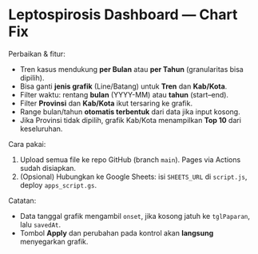 # Leptospirosis Dashboard — Chart Fix
Perbaikan & fitur:
- Tren kasus mendukung **per Bulan** atau **per Tahun** (granularitas bisa dipilih).
- Bisa ganti **jenis grafik** (Line/Batang) untuk **Tren** dan **Kab/Kota**.
- Filter waktu: rentang **bulan** (YYYY-MM) atau **tahun** (start–end).
- Filter **Provinsi** dan **Kab/Kota** ikut tersaring ke grafik.
- Range bulan/tahun **otomatis terbentuk** dari data jika input kosong.
- Jika Provinsi tidak dipilih, grafik Kab/Kota menampilkan **Top 10** dari keseluruhan.

Cara pakai:
1. Upload semua file ke repo GitHub (branch `main`). Pages via Actions sudah disiapkan.
2. (Opsional) Hubungkan ke Google Sheets: isi `SHEETS_URL` di `script.js`, deploy `apps_script.gs`.

Catatan:
- Data tanggal grafik mengambil `onset`, jika kosong jatuh ke `tglPaparan`, lalu `savedAt`.
- Tombol **Apply** dan perubahan pada kontrol akan **langsung** menyegarkan grafik.
